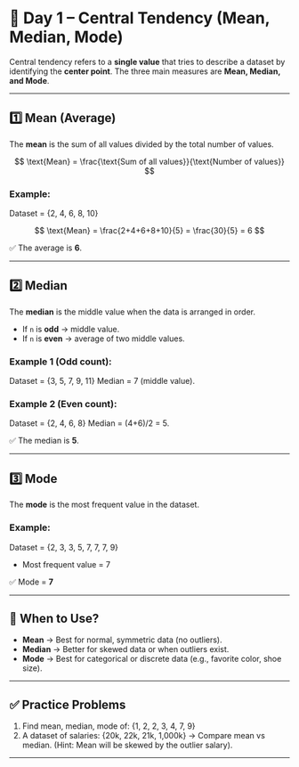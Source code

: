 # 📘 Day 1 – Central Tendency (Mean, Median, Mode)

Central tendency refers to a **single value** that tries to describe a dataset by identifying the **center point**.
The three main measures are **Mean, Median, and Mode**.

---

## 1️⃣ Mean (Average)

The **mean** is the sum of all values divided by the total number of values.

$$
\text{Mean} = \frac{\text{Sum of all values}}{\text{Number of values}}
$$

### Example:

Dataset = {2, 4, 6, 8, 10}

$$
\text{Mean} = \frac{2+4+6+8+10}{5} = \frac{30}{5} = 6
$$

✅ The average is **6**.

---

## 2️⃣ Median

The **median** is the middle value when the data is arranged in order.

* If `n` is **odd** → middle value.
* If `n` is **even** → average of two middle values.

### Example 1 (Odd count):

Dataset = {3, 5, 7, 9, 11}
Median = 7 (middle value).

### Example 2 (Even count):

Dataset = {2, 4, 6, 8}
Median = (4+6)/2 = 5.

✅ The median is **5**.

---

## 3️⃣ Mode

The **mode** is the most frequent value in the dataset.

### Example:

Dataset = {2, 3, 3, 5, 7, 7, 7, 9}

* Most frequent value = 7

✅ Mode = **7**

---

## 🔑 When to Use?

* **Mean** → Best for normal, symmetric data (no outliers).
* **Median** → Better for skewed data or when outliers exist.
* **Mode** → Best for categorical or discrete data (e.g., favorite color, shoe size).

---

## ✅ Practice Problems

1. Find mean, median, mode of: {1, 2, 2, 3, 4, 7, 9}
2. A dataset of salaries: {20k, 22k, 21k, 1,000k} → Compare mean vs median.
   (Hint: Mean will be skewed by the outlier salary).

---